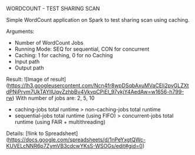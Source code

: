 WORDCOUNT - TEST SHARING SCAN

Simple WordCount application on Spark to test sharing scan using caching.

Arguments:
- Number of WordCount Jobs
- Running Mode: SEQ for sequential, CON for concurrent
- Caching: 1 for caching, 0 for no Caching
- Input path
- Output path

Result:
![Image of result]
(https://lh3.googleusercontent.com/Ncn4fr8wpDSqbAxuMVaCEli2pvGLZXtdPNjPrvm7UkTAYIlUqvZzhbBv4VkvpCPiEI_97ykjY4AedAw=w1656-h799-rw)
With number of jobs are: 2, 5, 10
- caching-jobs total runtime > non-caching-jobs total runtime
- sequential-jobs total runtime (using FIFO) > concurrent-jobs total runtime (using FAIR + multithreading)

Details: [!link to Spreadsheet] (https://docs.google.com/spreadsheets/d/1nPeYxgtQWc-KUVELcNNR6p7ZymVB3cdcwYKsS-WSOGs/edit#gid=0)
